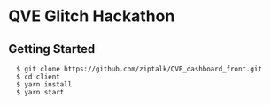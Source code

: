 # QVE Glitch Hackathon

## Getting Started

```
  $ git clone https://github.com/ziptalk/QVE_dashboard_front.git
  $ cd client
  $ yarn install
  $ yarn start
```
